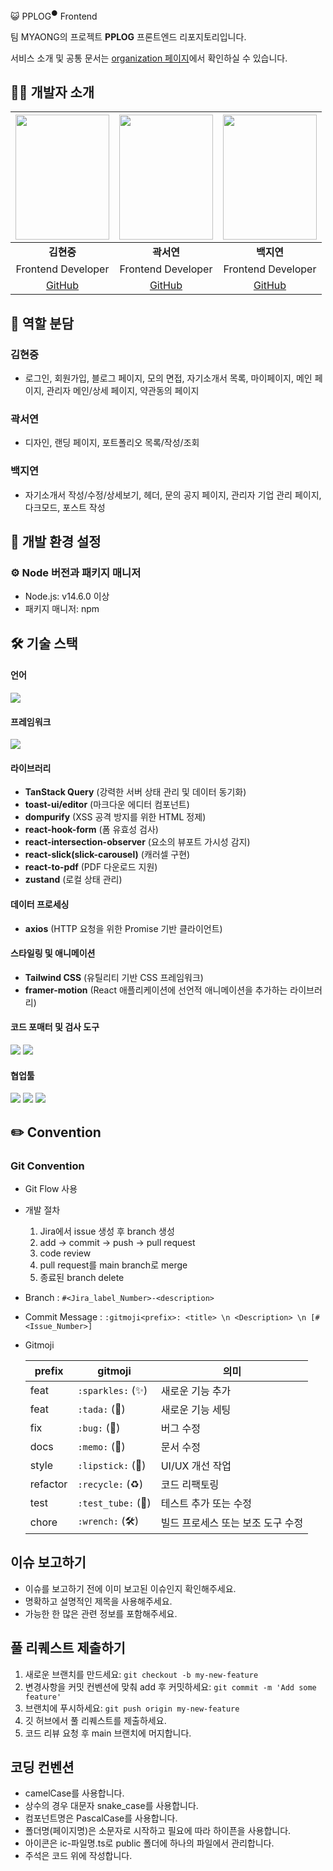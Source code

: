 😺 PPLOG<sup>●</sup> Frontend

팀 MYAONG의 프로젝트 **PPLOG** 프론트엔드 리포지토리입니다.

서비스 소개 및 공통 문서는 [organization 페이지](https://github.com/orgs/KEA-5th-Myaong)에서 확인하실 수 있습니다.

## 🧑‍💻 개발자 소개
|<img src="https://github.com/user-attachments/assets/53d3f3d5-6cef-400b-9be1-61bb78631321" width="150px" height="200px" />|<img src="https://github.com/user-attachments/assets/b2d1e09f-bb82-48ee-b3db-c5c6f192bf7b" width="150px" height="200px" />|<img src="https://github.com/user-attachments/assets/33a21583-674d-441d-9a91-808705b3792e" width="150px" height="200px" />|
|:---:|:---:|:---:|
|**김현중**|**곽서연**|**백지연**|
|Frontend Developer|Frontend Developer|Frontend Developer|
|[GitHub](https://github.com/kimgorok) | [GitHub](https://github.com/yeonilil) | [GitHub](https://github.com/BaekJiyeon02)|

## 🙋 역할 분담
### 김현중
- 로그인, 회원가입, 블로그 페이지, 모의 면접, 자기소개서 목록, 마이페이지, 메인 페이지, 관리자 메인/상세 페이지, 약관동의 페이지

### 곽서연
- 디자인, 랜딩 페이지, 포트폴리오 목록/작성/조회

### 백지연
- 자기소개서 작성/수정/상세보기, 헤더, 문의 공지 페이지, 관리자 기업 관리 페이지, 다크모드, 포스트 작성

## 🤖 개발 환경 설정

### ⚙️ Node 버전과 패키지 매니저
- Node.js: v14.6.0 이상
- 패키지 매니저: npm

## 🛠️ 기술 스택

#### 언어
<img src="https://img.shields.io/badge/TypeScript-007ACC?style=for-the-badge&logo=typescript&logoColor=white">

#### 프레임워크

<img src="https://img.shields.io/badge/next%20js-000000?style=for-the-badge&logo=nextdotjs&logoColor=white"> 

#### 라이브러리

- **TanStack Query** (강력한 서버 상태 관리 및 데이터 동기화)
- **toast-ui/editor** (마크다운 에디터 컴포넌트)
- **dompurify** (XSS 공격 방지를 위한 HTML 정제)
- **react-hook-form** (폼 유효성 검사)
- **react-intersection-observer** (요소의 뷰포트 가시성 감지)
- **react-slick(slick-carousel)** (캐러셀 구현)
- **react-to-pdf** (PDF 다운로드 지원)
- **zustand** (로컬 상태 관리)

#### 데이터 프로세싱

- **axios** (HTTP 요청을 위한 Promise 기반 클라이언트)

#### 스타일링 및 애니메이션

- **Tailwind CSS** (유틸리티 기반 CSS 프레임워크)
- **framer-motion** (React 애플리케이션에 선언적 애니메이션을 추가하는 라이브러리)


#### 코드 포매터 및 검사 도구

<img src="https://img.shields.io/badge/eslint-3A33D1?style=for-the-badge&logo=eslint&logoColor=white"> <img src="https://img.shields.io/badge/prettier-1A2C34?style=for-the-badge&logo=prettier&logoColor=F7BA3E"> 

#### 협업툴

<img src="https://img.shields.io/badge/github-181717?style=for-the-badge&logo=github&logoColor=white"> <img src="https://img.shields.io/badge/Notion-000000?style=for-the-badge&logo=notion&logoColor=white"> <img src="https://img.shields.io/badge/Discord-%235865F2.svg?style=for-the-badge&logo=discord&logoColor=white">

## ✏️ Convention

### Git Convention

- Git Flow 사용
- 개발 절차
    1. Jira에서 issue 생성 후 branch 생성
    2. add → commit → push → pull request
    3. code review
    4. pull request를 main branch로 merge
    6. 종료된 branch delete
- Branch : `#<Jira_label_Number>-<description>`
- Commit Message : `:gitmoji<prefix>: <title> \n <Description> \n [#<Issue_Number>]`

- Gitmoji
    
    | prefix | gitmoji | 의미 |
    | --- | --- | --- |
    | feat | `:sparkles:` (✨) | 새로운 기능 추가 |
    | feat | `:tada:` (🎉) | 새로운 기능 세팅 |
    | fix | `:bug:` (🐛) | 버그 수정 |
    | docs | `:memo:` (📝) | 문서 수정 |
    | style | `:lipstick:` (💄) | UI/UX 개선 작업 |
    | refactor | `:recycle:` (♻️) | 코드 리팩토링 |
    | test | `:test_tube:` (🧪) | 테스트 추가 또는 수정 |
    | chore | `:wrench:` (🛠) | 빌드 프로세스 또는 보조 도구 수정 |

## 이슈 보고하기

- 이슈를 보고하기 전에 이미 보고된 이슈인지 확인해주세요.
- 명확하고 설명적인 제목을 사용해주세요.
- 가능한 한 많은 관련 정보를 포함해주세요.

## 풀 리퀘스트 제출하기

1. 새로운 브랜치를 만드세요: `git checkout -b my-new-feature`
2. 변경사항을 커밋 컨벤션에 맞춰 add 후 커밋하세요: `git commit -m 'Add some feature'`
3. 브랜치에 푸시하세요: `git push origin my-new-feature`
4. 깃 허브에서 풀 리퀘스트를 제출하세요.
5. 코드 리뷰 요청 후 main 브랜치에 머지합니다.

## 코딩 컨벤션

- camelCase를 사용합니다.
- 상수의 경우 대문자 snake_case를 사용합니다.
- 컴포넌트명은 PascalCase를 사용합니다.
- 폴더명(페이지명)은 소문자로 시작하고 필요에 따라 하이픈을 사용합니다.
- 아이콘은 ic-파일명.ts로 public 폴더에 하나의 파일에서 관리합니다.
- 주석은 코드 위에 작성합니다.

